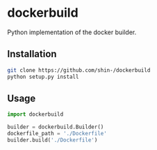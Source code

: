 # dockerbuild

Python implementation of the docker builder.

## Installation

```bash
git clone https://github.com/shin-/dockerbuild
python setup.py install
```

## Usage

```python
import dockerbuild

builder = dockerbuild.Builder()
dockerfile_path = './Dockerfile'
builder.build('./Dockerfile')
```
